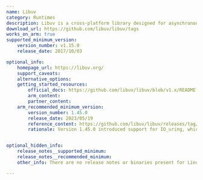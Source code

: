 ```yaml
---
name: Libuv
category: Runtimes
description: Libuv is a cross-platform library designed for asynchronous I/O operations.
download_url: https://github.com/libuv/libuv/tags
works_on_arm: true
supported_minimum_version:
    version_number: v1.15.0
    release_date: 2017/10/03

optional_info:
    homepage_url: https://libuv.org/
    support_caveats:
    alternative_options: 
    getting_started_resources:
        official_docs: https://github.com/libuv/libuv/blob/v1.x/README.md
        arm_content:
        partner_content:
    arm_recommended_minimum_version:
        version_number: 1.45.0
        release_date: 2023/05/19
        reference_content: https://github.com/libuv/libuv/releases/tag/v1.45.0
        rationale: Version 1.45.0 introduced support for IO_uring, which significantly enhances asynchronous file operations on Linux systems. Performance improvements of up to 8x have been observed with IO_uring integration. Kindly refer [here](https://github.com/libuv/libuv/pull/3952). While these enhancements are not exclusive to Arm architectures, Arm-based systems running on compatible Linux kernels can benefit from these general performance improvements.


optional_hidden_info:
    release_notes__supported_minimum: 
    release_notes__recommended_minimum:
    other_info: There are no release notes or binaries present for Linux/ARM64. Libuv version 1.15.0 is installed and tested on the Neoverse N1, using steps mentioned in [README.md](https://github.com/libuv/libuv/tree/v1.15.0).

---
```

